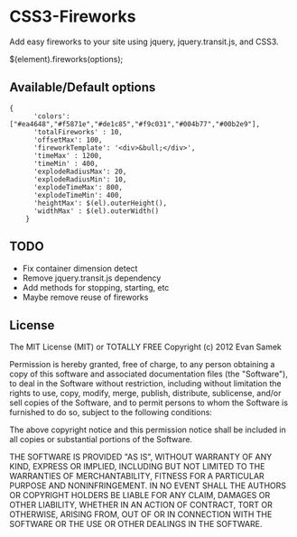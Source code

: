 CSS3-Fireworks
==============

Add easy fireworks to your site using jquery, jquery.transit.js, and CSS3.


  $(element).fireworks(options);

Available/Default options
-----------------

    {
          'colors': ["#ea4648","#f5871e","#de1c85","#f9c031","#004b77","#00b2e9"],
          'totalFireworks' : 10,
          'offsetMax': 100,
          'fireworkTemplate': '<div>&bull;</div>',
          'timeMax' : 1200,
          'timeMin' : 400,
          'explodeRadiusMax': 20,
          'explodeRadiusMin': 10,
          'explodeTimeMax': 800,
          'explodeTimeMin': 400,
          'heightMax': $(el).outerHeight(),
          'widthMax' : $(el).outerWidth()
        }


TODO
------------

* Fix container dimension detect
* Remove jquery.transit.js dependency
* Add methods for stopping, starting, etc
* Maybe remove reuse of fireworks


License
-------------
The MIT License (MIT) or TOTALLY FREE
Copyright (c) 2012 Evan Samek

Permission is hereby granted, free of charge, to any person obtaining a copy of this software and associated documentation files (the "Software"), to deal in the Software without restriction, including without limitation the rights to use, copy, modify, merge, publish, distribute, sublicense, and/or sell copies of the Software, and to permit persons to whom the Software is furnished to do so, subject to the following conditions:

The above copyright notice and this permission notice shall be included in all copies or substantial portions of the Software.

THE SOFTWARE IS PROVIDED "AS IS", WITHOUT WARRANTY OF ANY KIND, EXPRESS OR IMPLIED, INCLUDING BUT NOT LIMITED TO THE WARRANTIES OF MERCHANTABILITY, FITNESS FOR A PARTICULAR PURPOSE AND NONINFRINGEMENT. IN NO EVENT SHALL THE AUTHORS OR COPYRIGHT HOLDERS BE LIABLE FOR ANY CLAIM, DAMAGES OR OTHER LIABILITY, WHETHER IN AN ACTION OF CONTRACT, TORT OR OTHERWISE, ARISING FROM, OUT OF OR IN CONNECTION WITH THE SOFTWARE OR THE USE OR OTHER DEALINGS IN THE SOFTWARE.

